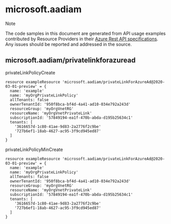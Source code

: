# microsoft.aadiam
  
> [!NOTE]
> The code samples in this document are generated from API usage examples contributed by Resource Providers in their [Azure Rest API specifications](https://github.com/Azure/azure-rest-api-specs). Any issues should be reported and addressed in the source.


## microsoft.aadiam/privatelinkforazuread

privateLinkPolicyCreate
```bicep
resource exampleResource 'microsoft.aadiam/privateLinkForAzureAd@2020-03-01-preview' = {
  name: 'example'
  name: 'myOrgPrivateLinkPolicy'
  allTenants: false
  ownerTenantId: '950f8bca-bf4d-4a41-ad10-034e792a243d'
  resourceGroup: 'myOrgVnetRG'
  resourceName: 'myOrgVnetPrivateLink'
  subscriptionId: '57849194-ea1f-470b-abda-d195b25634c1'
  tenants: [
    '3616657d-1c80-41ae-9d83-2a2776f2c9be'
    '727b6ef1-18ab-4627-ac95-3f9cd945ed87'
  ]
}
```

privateLinkPolicyMinCreate
```bicep
resource exampleResource 'microsoft.aadiam/privateLinkForAzureAd@2020-03-01-preview' = {
  name: 'example'
  name: 'myOrgPrivateLinkPolicy'
  allTenants: false
  ownerTenantId: '950f8bca-bf4d-4a41-ad10-034e792a243d'
  resourceGroup: 'myOrgVnetRG'
  resourceName: 'myOrgVnetPrivateLink'
  subscriptionId: '57849194-ea1f-470b-abda-d195b25634c1'
  tenants: [
    '3616657d-1c80-41ae-9d83-2a2776f2c9be'
    '727b6ef1-18ab-4627-ac95-3f9cd945ed87'
  ]
}
```
